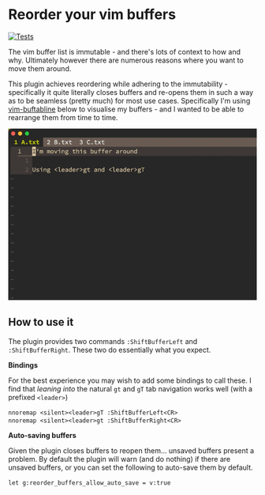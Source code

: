 # Reorder your vim buffers
[![Tests](https://github.com/kizza/vim-reorder-buffers/actions/workflows/tests.yml/badge.svg)](https://github.com/kizza/vim-reorder-buffers/actions/workflows/tests.yml)

The vim buffer list is immutable - and there's lots of context to how and why.  Ultimately however there are numerous reasons where you want to move them around.

This plugin achieves reordering while adhering to the immutability - specifically it quite literally closes buffers and re-opens them in such a way as to be seamless (pretty much) for most use cases.  Specifically I'm using [vim-buftabline](https://github.com/ap/vim-buftabline) below to visualise my buffers - and I wanted to be able to rearrange them from time to time.

![Example](https://raw.githubusercontent.com/kizza/vim-reorder-buffers/master/images/example.gif)


## How to use it

The plugin provides two commands `:ShiftBufferLeft` and `:ShiftBufferRight`. These two do essentially what you expect.

**Bindings**

For the best experience you may wish to add some bindings to call these.  I find that _leaning into_ the natural `gt` and `gT` tab navigation works well (with a prefixed `<leader>`)

```vim
nnoremap <silent><leader>gT :ShiftBufferLeft<CR>
nnoremap <silent><leader>gt :ShiftBufferRight<CR>
```

**Auto-saving buffers**

Given the plugin closes buffers to reopen them... unsaved buffers present a problem.  By default the plugin will warn (and do nothing) if there are unsaved buffers, or you can set the following to auto-save them by default.

```
let g:reorder_buffers_allow_auto_save = v:true
```
